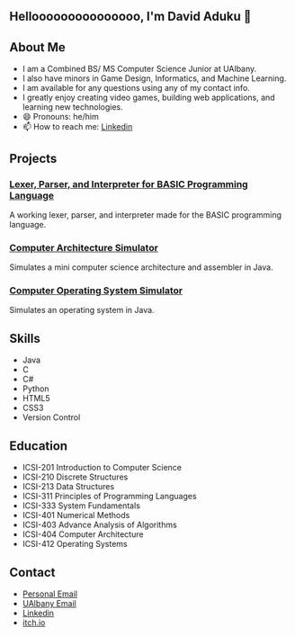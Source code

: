 ## Hellooooooooooooooo, I'm David Aduku 👋

## About Me
- I am a Combined BS/ MS Computer Science Junior at UAlbany.
- I also have minors in Game Design, Informatics, and Machine Learning.
- I am available for any questions using any of my contact info.
- I greatly enjoy creating video games, building web applications, and learning new technologies.
- 😄 Pronouns: he/him
- 📫 How to reach me: [Linkedin](https://www.linkedin.com/in/david-aduku-47a249251/)
<!--
**DavidAAwesome/DavidAAwesome** is a ✨ _special_ ✨ repository because its `README.md` (this file) appears on your GitHub profile.

Here are some ideas to get you started:

- 🔭 I’m currently working on ...
- 🌱 I’m currently learning ...
- 👯 I’m looking to collaborate on ...
- 🤔 I’m looking for help with ...
- 💬 Ask me about ...
- 📫 How to reach me: ...
- 😄 Pronouns: ...
- ⚡ Fun fact: ...
-->

## Projects
### [Lexer, Parser, and Interpreter for BASIC Programming Language](https://github.com/DavidAAwesome/Lexer-Parser-and-Interpreter-for-BASIC_Programming-Language)
A working lexer, parser, and interpreter made for the BASIC programming language.

### [Computer Architecture Simulator](https://github.com/DavidAAwesome/Computer-Architecture-Simulator-in-Java)
Simulates a mini computer science architecture and assembler in Java.

### [Computer Operating System Simulator](https://github.com/DavidAAwesome/Computer-Operating-System-Simulator-in-Java)
Simulates an operating system in Java.

## Skills
- Java
- C
- C#
- Python
- HTML5
- CSS3
- Version Control

## Education
- ICSI-201 Introduction to Computer Science
- ICSI-210 Discrete Structures
- ICSI-213 Data Structures
- ICSI-311 Principles of Programming Languages
- ICSI-333 System Fundamentals
- ICSI-401 Numerical Methods
- ICSI-403 Advance Analysis of Algorithms
- ICSI-404 Computer Architecture
- ICSI-412 Operating Systems

## Contact
- [Personal Email](davidaduku562@gmail.com)
- [UAlbany Email](ddaduku@albany.edu)
- [Linkedin](https://www.linkedin.com/in/david-aduku-47a249251/)
- [itch.io](https://davidaawesome.itch.io/)


